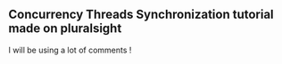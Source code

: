 ## Concurrency Threads Synchronization tutorial made on pluralsight

I will be using a lot of comments !
